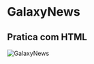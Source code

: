 # GalaxyNews

## Pratica com HTML

![GalaxyNews](https://user-images.githubusercontent.com/101675852/193093774-1d39df31-63c0-4831-89ee-28dda536d087.png)
